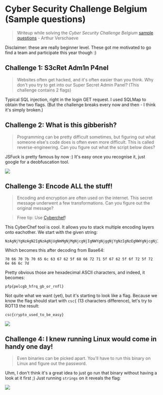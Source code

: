 # Cyber Security Challenge Belgium (Sample questions)

>  Writeup while solving the *Cyber Security Challenge Belgium* [sample questions](https://cybersecuritychallenge.be/ctf101) - Arthur Verschaeve

Disclaimer: these are really beginner level. These got me motivated to go find a team and participate this year though :)

## Challenge 1: S3cRet Adm1n P4nel

> Websites often get hacked, and it's often easier than you think. Why don't you try to get into our Super Secret Admin Panel? (This challenge contains 2 flags)

Typical SQL injection, right in the login GET request. I used SQLMap to obtain the two flags. (But the challenge breaks every now and then - I think it's simply broken.)

## Challenge 2: What is this gibberish?

> Programming can be pretty difficult sometimes, but figuring out what someone else's code does is often even more difficult. This is called reverse-engineering. Can you figure out what the script below does?

JSFuck is pretty famous by now :) It's easy once you recognise it, just google for a deobfuscation tool.

![](https://i.imgur.com/L9Uc1WL.png)

## Challenge 3: Encode ALL the stuff!

> Encoding and encryption are often used on the internet. This secret message underwent a few transformations. Can you figure out the original message?

> Free tip: Use [Cyberchef](https://gchq.github.io/CyberChef/)!

This CyberChef tool is cool. It allows you to stack multiple encoding layers onto eachother. We start with the given string:

```
NzAgNjYgNzAgN2IgNzAgNjUgNmMgNjMgNjcgNjIgNWYgNjggNjYgNzIgNzEgNWYgNjcgNjIgNWYgNmYgNzIgNWYgNzIgNmUgNjYgNmMgN2Q=
```

Which becomes this after decoding from Base64:

```
70 66 70 7b 70 65 6c 63 67 62 5f 68 66 72 71 5f 67 62 5f 6f 72 5f 72 6e 66 6c 7d
```

Pretty obvious those are hexadecimal ASCII characters, and indeed, it becomes:

```
pfp{pelcgb_hfrq_gb_or_rnfl}
```

Not quite what we want (yet), but it's starting to look like a flag. Because we know the flag should start with `csc{` (13 characters difference), let's try to ROT13 the result:

```
csc{crypto_used_to_be_easy}
``` 

![](https://i.imgur.com/VU2hhze.png)

## Challenge 4: I knew running Linux would come in handy one day!

> Even binaries can be picked apart. You'll have to run this binary on Linux and figure out the password.

Uhm, I don't think it's a great idea to just go run that binary without having a look at it first ;) Just running `strings` on it reveals the flag:

![](https://i.imgur.com/TdEyesQ.png)

